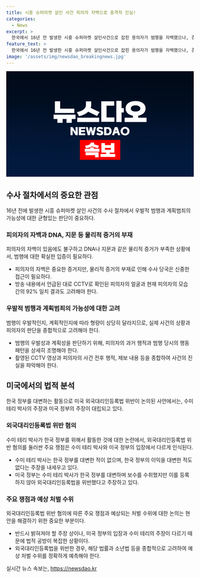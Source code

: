 ```yaml
---
title: 시흥 슈퍼마켓 살인 사건 피의자 자백으로 충격적 진실!
categories:
  - News
excerpt: >
  한국에서 16년 전 발생한 시흥 슈퍼마켓 살인사건으로 잡힌 용의자가 범행을 자백했으나, 경찰은 계획범죄 가능성을 의심하고 있습니다. 대부분의 범행이 제보에 의해 잡혔으며 CCTV 영상과 피의자의 얼굴 비교 결과로 자백을 부인하기 어려운 상황입니다. 피의자가 우발적 범행이라 주장하고 있지만, 계획 범행에 대한 수사가 진행 중입니다. 피의자의 도주우려로 구속되었으며, DNA나 직접적인 증거가 없어 피의자의 자백이 증거화에 중요한 역할을 할 전망입니다. YTN
feature_text: >
  한국에서 16년 전 발생한 시흥 슈퍼마켓 살인사건으로 잡힌 용의자가 범행을 자백했으나, 경찰은 계획범죄 가능성을 의심하고 있습니다. 대부분의 범행이 제보에 의해 잡혔으며 CCTV 영상과 피의자의 얼굴 비교 결과로 자백을 부인하기 어려운 상황입니다. 피의자가 우발적 범행이라 주장하고 있지만, 계획 범행에 대한 수사가 진행 중입니다. 피의자의 도주우려로 구속되었으며, DNA나 직접적인 증거가 없어 피의자의 자백이 증거화에 중요한 역할을 할 전망입니다. YTN
image: '/assets/img/newsdao_breakingnews.jpg'
---
```


<p><img src="/assets/img/newsdao_breakingnews.jpg" alt="cryptoinkorea 속보" /></p>

<h2 data-ke-size="size26">수사 절차에서의 중요한 관점</h2>

<p data-ke-size="size16">16년 전에 발생한 시흥 슈퍼마켓 살인 사건의 수사 절차에서 우발적 범행과 계획범죄의 가능성에 대한 균형있는 판단이 중요하다.</p>

<h3>피의자의 자백과 DNA, 지문 등 물리적 증거의 부재</h3>

<p data-ke-size="size16">피의자의 자백이 있음에도 불구하고 DNA나 지문과 같은 물리적 증거가 부족한 상황에서, 범행에 대한 확실한 입증이 필요하다.</p>

<ul>
<li>피의자의 자백은 중요한 증거지만, 물리적 증거의 부재로 인해 수사 당국은 신중한 접근이 필요하다.</li>
<li>방송 내용에서 언급된 대로 CCTV로 확인된 피의자의 얼굴과 현재 피의자의 모습 간의 92% 일치 결과도 고려해야 한다.</li>
</ul>

<h3>우발적 범행과 계획범죄의 가능성에 대한 고려</h3>

<p data-ke-size="size16">범행이 우발적인지, 계획적인지에 따라 형량이 상당히 달라지므로, 실제 사건의 상황과 피의자의 판단을 종합적으로 고려해야 한다.</p>

<ul>
<li>범행의 우발성과 계획성을 판단하기 위해, 피의자의 과거 행적과 범행 당시의 행동 패턴을 상세히 조명해야 한다.</li>
<li>촬영된 CCTV 영상과 피의자의 사건 전후 행적, 제보 내용 등을 종합하여 사건의 진실을 파악해야 한다.</li>
</ul>

<h2 data-ke-size="size26">미국에서의 법적 분석</h2>

<p data-ke-size="size16">한국 정부를 대변하는 활동으로 미국 외국대리인등록법 위반이 논의된 사안에서는, 수미 테리 박사의 주장과 미국 정부의 주장이 대립되고 있다.</p>

<h3>외국대리인등록법 위반 혐의</h3>

<p data-ke-size="size16">수미 테리 박사가 한국 정부를 위해서 활동한 것에 대한 논란에서, 외국대리인등록법 위반 혐의를 둘러싼 주요 쟁점은 수미 테리 박사와 미국 정부의 입장에서 다르게 인식된다.</p>

<ul>
<li>수미 테리 박사는 한국 정부를 대변한 적이 없으며, 한국 정부의 이익을 대변한 적도 없다는 주장을 내세우고 있다.</li>
<li>미국 정부는 수미 테리 박사가 한국 정부를 대변하며 보수를 수취했지만 이를 등록하지 않아 외국대리인등록법을 위반했다고 주장하고 있다.</li>
</ul>

<h3>주요 쟁점과 예상 처벌 수위</h3>

<p data-ke-size="size16">외국대리인등록법 위반 혐의에 따른 주요 쟁점과 예상되는 처벌 수위에 대한 논의는 현안을 해결하기 위한 중요한 부분이다.</p>

<ul>
<li>반드시 밝혀져야 할 주장 상이나, 미국 정부의 입장과 수미 테리의 주장이 다르기 때문에 법적 공방이 복잡한 상황이다.</li>
<li>외국대리인등록법을 위반한 경우, 해당 법률과 소년법 등을 종합적으로 고려하여 예상 처벌 수위를 정확하게 예측해야 한다.</li>
</ul>
실시간 뉴스 속보는, <a href="https://newsdao.kr" rel="dofollow">https://newsdao.kr</a>



